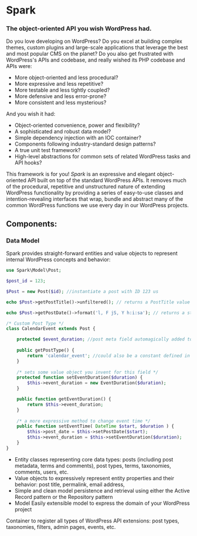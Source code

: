 # Spark

### The object-oriented API you wish WordPress had.

Do you love developing on WordPress? Do you excel at building complex themes, custom plugins and large-scale applications that leverage the best and most popular CMS on the planet? Do you also get frustrated with WordPress's APIs and codebase, and really wished its PHP codebase and APIs were:

- More object-oriented and less procedural?
- More expressive and less repetitive?
- More testable and less tightly coupled?
- More defensive and less error-prone?
- More consistent and less mysterious?

And you wish it had:

- Object-oriented convenience, power and flexibility?
- A sophisticated and robust data model?
- Simple dependency injection with an IOC container?
- Components following industry-standard design patterns?
- A true unit test framework?
- High-level abstractions for common sets of related WordPress tasks and API hooks?

This framework is for you! *Spark* is an expressive and elegant object-oriented API built on top of the standard WordPress APIs. It removes much of the procedural, repetitive and unstructured nature of extending WordPress functionality by providing a series of easy-to-use classes and intention-revealing interfaces that wrap, bundle and abstract many of the common WordPress functions we use every day in our WordPress projects.

## Components:

### Data Model

Spark provides straight-forward entities and value objects to represent internal WordPress concepts and behavior: 

```php
use Spark\Model\Post;

$post_id = 123;

$Post = new Post($id); //instantiate a post with ID 123 us

echo $Post->getPostTitle()->unfiltered(); // returns a PostTitle value object and outputs without using apply_filters('post_title')

echo $Post->getPostDate()->format('l, F jS, Y h:i:sa'); // returns a standard PHP DateTime instance and formats the output

/* Custom Post Type */
class CalendarEvent extends Post {

	protected $event_duration; //post meta field automagically added to all instances
	
	public getPostType() {
		return 'calendar_event'; //could also be a constant defined in the class or elsewhere
	}
	
	/* sets some value object you invent for this field */
	protected function setEventDuration($duration) {
		$this->event_duration = new EventDuration($duration);
	}

	public function getEventDuration() {
		return $this->event_duration;
	}
	
	/* a more expressive method to change event time */
	public function setEventTime( DateTime $start, $duration ) {
		$this->post_date = $this->setPostDate($start);
		$this->event_duration = $this->setEventDuration($duration);
	}
}

```
- Entity classes representing core data types: posts (including post metadata, terms and comments), post types, terms, taxonomies, comments, users, etc.
- Value objects to expressively represent entity properties and their behavior: post title, permalink, email address, 
- Simple and clean model persistence and retrieval using either the Active Record pattern or the Repository pattern
- Model Easily extensible model to express the domain of your WordPress project

Container to register all types of WordPress API extensions: post types, taxonomies, filters, admin pages, events, etc.
